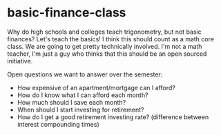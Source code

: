 # basic-finance-class

Why do high schools and colleges teach trigonometry, but not basic finances? Let's teach the basics! 
I think this should count as a math core class. We are going to get pretty technically involved. 
I'm not a math teacher, I'm just a guy who thinks that this should be an open sourced initiative.

Open questions we want to answer over the semester: 

* How expensive of an apartment/mortgage can I afford? 
* How do I know what I can afford each month?
* How much should I save each month?
* When should I start investing for retirement? 
* How do I get a good retirement investing rate? (difference between interest compounding times)

